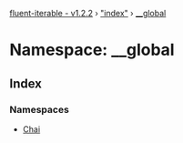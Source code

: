 [fluent-iterable - v1.2.2](../README.md) › ["index"](_index_.md) › [__global](_index_.__global.md)

# Namespace: __global

## Index

### Namespaces

* [Chai](_index_.__global.chai.md)
